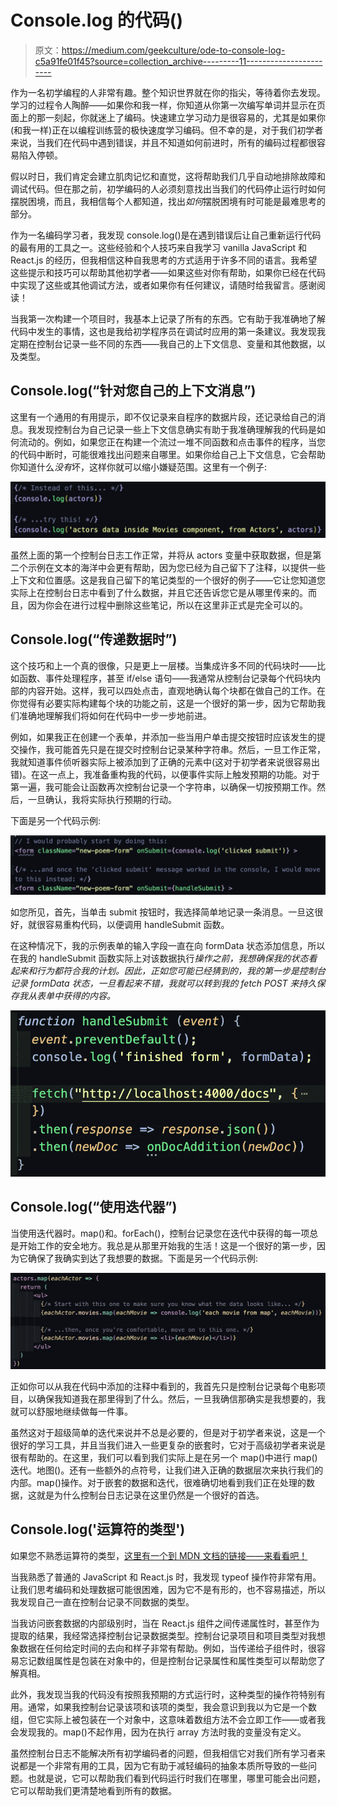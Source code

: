 # Console.log 的代码()

> 原文：<https://medium.com/geekculture/ode-to-console-log-c5a91fe01f45?source=collection_archive---------11----------------------->

作为一名初学编程的人非常有趣。整个知识世界就在你的指尖，等待着你去发现。学习的过程令人陶醉——如果你和我一样，你知道从你第一次编写单词并显示在页面上的那一刻起，你就迷上了编码。快速建立学习动力是很容易的，尤其是如果你(和我一样)正在以编程训练营的极快速度学习编码。但不幸的是，对于我们初学者来说，当我们在代码中遇到错误，并且不知道如何前进时，所有的编码过程都很容易陷入停顿。

假以时日，我们肯定会建立肌肉记忆和直觉，这将帮助我们几乎自动地排除故障和调试代码。但在那之前，初学编码的人必须刻意找出当我们的代码停止运行时如何摆脱困境，而且，我相信每个人都知道，找出*如何*摆脱困境有时可能是最难思考的部分。

作为一名编码学习者，我发现 console.log()是在遇到错误后让自己重新运行代码的最有用的工具之一。这些经验和个人技巧来自我学习 vanilla JavaScript 和 React.js 的经历，但我相信这种自我思考的方式适用于许多不同的语言。我希望这些提示和技巧可以帮助其他初学者——如果这些对你有帮助，如果你已经在代码中实现了这些或其他调试方法，或者如果你有任何建议，请随时给我留言。感谢阅读！

当我第一次构建一个项目时，我基本上记录了所有的东西。它有助于我准确地了解代码中发生的事情，这也是我给初学程序员在调试时应用的第一条建议。我发现我定期在控制台记录一些不同的东西——我自己的上下文信息、变量和其他数据，以及类型。

## Console.log(“针对您自己的上下文消息”)

这里有一个通用的有用提示，即不仅记录来自程序的数据片段，还记录给自己的消息。我发现控制台为自己记录一些上下文信息确实有助于我准确理解我的代码是如何流动的。例如，如果您正在构建一个流过一堆不同函数和点击事件的程序，当您的代码中断时，可能很难找出问题来自哪里。如果你给自己上下文信息，它会帮助你知道什么*没有*坏，这样你就可以缩小嫌疑范围。这里有一个例子:

![](img/b07f299c74d4c8b948a70700d45fb983.png)

虽然上面的第一个控制台日志工作正常，并将从 actors 变量中获取数据，但是第二个示例在文本的海洋中会更有帮助，因为您已经为自己留下了注释，以提供一些上下文和位置感。这是我自己留下的笔记类型的一个很好的例子——它让您知道您实际上在控制台日志中看到了什么数据，并且它还告诉您它是从哪里传来的。而且，因为你会在进行过程中删除这些笔记，所以在这里非正式是完全可以的。

## Console.log(“传递数据时”)

这个技巧和上一个真的很像，只是更上一层楼。当集成许多不同的代码块时——比如函数、事件处理程序，甚至 if/else 语句——我通常从控制台记录每个代码块内部的内容开始。这样，我可以四处点击，直观地确认每个块都在做自己的工作。在你觉得有必要实际构建每个块的功能之前，这是一个很好的第一步，因为它帮助我们准确地理解我们将如何在代码中一步一步地前进。

例如，如果我正在创建一个表单，并添加一些当用户单击提交按钮时应该发生的提交操作，我可能首先只是在提交时控制台记录某种字符串。然后，一旦工作正常，我就知道事件侦听器实际上被添加到了正确的元素中(这对于初学者来说很容易出错)。在这一点上，我准备重构我的代码，以便事件实际上触发预期的功能。对于第一遍，我可能会让函数再次控制台记录一个字符串，以确保一切按预期工作。然后，一旦确认，我将实际执行预期的行动。

下面是另一个代码示例:

![](img/6711485ddc7259a0ee6847415c9026dd.png)

如您所见，首先，当单击 submit 按钮时，我选择简单地记录一条消息。一旦这很好，就很容易重构代码，以便调用 handleSubmit 函数。

在这种情况下，我的示例表单的输入字段一直在向 formData 状态添加信息，所以在我的 handleSubmit 函数实际上对该数据执行*操作之前，我想确保我的状态看起来和行为都符合我的计划。因此，正如您可能已经猜到的，我的第一步是控制台记录 formData 状态，一旦看起来不错，我就可以转到我的 fetch POST 来持久保存我从表单中获得的内容。*

![](img/10cd7740badafa15eec0a99cf1f6bec7.png)

## Console.log(“使用迭代器”)

当使用迭代器时。map()和。forEach()，控制台记录您在迭代中获得的每一项总是开始工作的安全地方。我总是从那里开始我的生活！这是一个很好的第一步，因为它确保了我确实到达了我想要的数据。下面是另一个代码示例:

![](img/8ab13bf9d6ec3a7d1a4bb5a7b9a76514.png)

正如你可以从我在代码中添加的注释中看到的，我首先只是控制台记录每个电影项目，以确保我知道我在那里得到了什么。然后，一旦我确信那确实是我想要的，我就可以舒服地继续做每一件事。

虽然这对于超级简单的迭代来说并不总是必要的，但是对于初学者来说，这是一个很好的学习工具，并且当我们进入一些更复杂的嵌套时，它对于高级初学者来说是很有帮助的。在这里，我们可以看到我们实际上是在另一个 map()中进行 map()迭代。地图()。还有一些额外的点符号，让我们进入正确的数据层次来执行我们的内部。map()操作。对于嵌套的数据和迭代，很难确切地看到我们正在处理的数据，这就是为什么控制台日志记录在这里仍然是一个很好的首选。

## Console.log('运算符的类型')

如果您不熟悉运算符的类型，[这里有一个到 MDN 文档的链接——来看看吧！](https://developer.mozilla.org/en-US/docs/Web/JavaScript/Reference/Operators/typeof)

当我熟悉了普通的 JavaScript 和 React.js 时，我发现 typeof 操作符非常有用。让我们思考编码和处理数据可能很困难，因为它不是有形的，也不容易描述，所以我发现自己一直在控制台记录不同数据的类型。

当我访问嵌套数据的内部级别时，当在 React.js 组件之间传递属性时，甚至作为提取的结果，我经常选择控制台记录数据类型。控制台记录项目和项目类型对我想象数据在任何给定时间的去向和样子非常有帮助。例如，当传递给子组件时，很容易忘记数组属性是包装在对象中的，但是控制台记录属性和属性类型可以帮助您了解真相。

此外，我发现当我的代码没有按照我预期的方式运行时，这种类型的操作符特别有用。通常，如果我控制台记录该项和该项的类型，我会意识到我以为它是一个数组，但它实际上被包装在一个对象中，这意味着数组方法不会立即工作——或者我会发现我的。map()不起作用，因为在执行 array 方法时我的变量没有定义。

虽然控制台日志不能解决所有初学编码者的问题，但我相信它对我们所有学习者来说都是一个非常有用的工具，因为它有助于减轻编码的抽象本质所导致的一些问题。也就是说，它可以帮助我们看到代码运行时我们在哪里，哪里可能会出问题，它可以帮助我们更清楚地看到所有的数据。